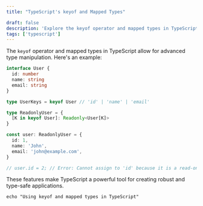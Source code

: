 ```yaml
---
title: "TypeScript's keyof and Mapped Types"

draft: false
description: 'Explore the keyof operator and mapped types in TypeScript for advanced type manipulation.'
tags: ['typescript']
---
```


The `keyof` operator and mapped types in TypeScript allow for advanced type manipulation. Here's an example:

```typescript
interface User {
  id: number
  name: string
  email: string
}

type UserKeys = keyof User // 'id' | 'name' | 'email'

type ReadonlyUser = {
  [K in keyof User]: Readonly<User[K]>
}

const user: ReadonlyUser = {
  id: 1,
  name: 'John',
  email: 'john@example.com',
}

// user.id = 2; // Error: Cannot assign to 'id' because it is a read-only property.
```

These features make TypeScript a powerful tool for creating robust and type-safe applications.

```shell title="Exploring keyof and Mapped Types"
echo "Using keyof and mapped types in TypeScript"
```

